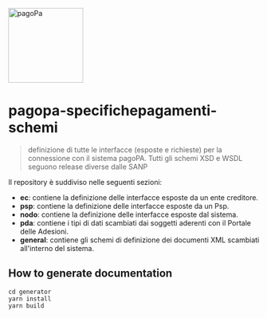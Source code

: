 <img width="150px"  src="https://www.cittametropolitana.genova.it/sites/default/files/siti-tematici/Logo%20PagoPA.jpg" title="pagoPa" alt="pagoPa"></a>
# pagopa-specifichepagamenti-schemi


> definizione di tutte le interfacce (esposte e richieste) per la connessione con il sistema pagoPA.
> Tutti gli schemi XSD e WSDL seguono release diverse dalle SANP

Il repository è suddiviso nelle seguenti sezioni:

* **ec**: contiene la definizione delle interfacce esposte da un ente creditore.
* **psp**: contiene la definizione delle interfacce esposte da un Psp.
* **nodo**: contiene la definizione delle interfacce esposte dal sistema.
* **pda**: contiene i tipi di dati scambiati dai soggetti aderenti con il Portale delle Adesioni.
* **general**: contiene gli schemi di definizione dei documenti XML scambiati all'interno del sistema.


## How to generate documentation

```
cd generator
yarn install
yarn build
```

